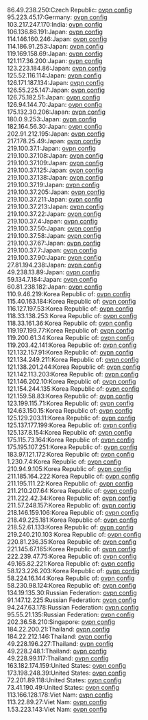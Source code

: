 86.49.238.250:Czech Republic: [ovpn config](vpn/86_49_238_250.ovpn)  
95.223.45.17:Germany: [ovpn config](vpn/95_223_45_17.ovpn)  
103.217.247.170:India: [ovpn config](vpn/103_217_247_170.ovpn)  
106.136.86.191:Japan: [ovpn config](vpn/106_136_86_191.ovpn)  
114.146.160.246:Japan: [ovpn config](vpn/114_146_160_246.ovpn)  
114.186.91.253:Japan: [ovpn config](vpn/114_186_91_253.ovpn)  
119.169.158.69:Japan: [ovpn config](vpn/119_169_158_69.ovpn)  
121.117.36.200:Japan: [ovpn config](vpn/121_117_36_200.ovpn)  
123.223.184.86:Japan: [ovpn config](vpn/123_223_184_86.ovpn)  
125.52.116.114:Japan: [ovpn config](vpn/125_52_116_114.ovpn)  
126.171.187.134:Japan: [ovpn config](vpn/126_171_187_134.ovpn)  
126.55.225.147:Japan: [ovpn config](vpn/126_55_225_147.ovpn)  
126.75.182.51:Japan: [ovpn config](vpn/126_75_182_51.ovpn)  
126.94.144.70:Japan: [ovpn config](vpn/126_94_144_70.ovpn)  
175.132.30.206:Japan: [ovpn config](vpn/175_132_30_206.ovpn)  
180.0.9.253:Japan: [ovpn config](vpn/180_0_9_253.ovpn)  
182.164.56.30:Japan: [ovpn config](vpn/182_164_56_30.ovpn)  
202.91.212.195:Japan: [ovpn config](vpn/202_91_212_195.ovpn)  
217.178.25.49:Japan: [ovpn config](vpn/217_178_25_49.ovpn)  
219.100.37.1:Japan: [ovpn config](vpn/219_100_37_1.ovpn)  
219.100.37.108:Japan: [ovpn config](vpn/219_100_37_108.ovpn)  
219.100.37.109:Japan: [ovpn config](vpn/219_100_37_109.ovpn)  
219.100.37.125:Japan: [ovpn config](vpn/219_100_37_125.ovpn)  
219.100.37.138:Japan: [ovpn config](vpn/219_100_37_138.ovpn)  
219.100.37.19:Japan: [ovpn config](vpn/219_100_37_19.ovpn)  
219.100.37.205:Japan: [ovpn config](vpn/219_100_37_205.ovpn)  
219.100.37.211:Japan: [ovpn config](vpn/219_100_37_211.ovpn)  
219.100.37.213:Japan: [ovpn config](vpn/219_100_37_213.ovpn)  
219.100.37.22:Japan: [ovpn config](vpn/219_100_37_22.ovpn)  
219.100.37.4:Japan: [ovpn config](vpn/219_100_37_4.ovpn)  
219.100.37.50:Japan: [ovpn config](vpn/219_100_37_50.ovpn)  
219.100.37.58:Japan: [ovpn config](vpn/219_100_37_58.ovpn)  
219.100.37.67:Japan: [ovpn config](vpn/219_100_37_67.ovpn)  
219.100.37.7:Japan: [ovpn config](vpn/219_100_37_7.ovpn)  
219.100.37.90:Japan: [ovpn config](vpn/219_100_37_90.ovpn)  
27.81.194.238:Japan: [ovpn config](vpn/27_81_194_238.ovpn)  
49.238.13.89:Japan: [ovpn config](vpn/49_238_13_89.ovpn)  
59.134.7.184:Japan: [ovpn config](vpn/59_134_7_184.ovpn)  
60.81.238.182:Japan: [ovpn config](vpn/60_81_238_182.ovpn)  
110.9.46.219:Korea Republic of: [ovpn config](vpn/110_9_46_219.ovpn)  
115.40.163.184:Korea Republic of: [ovpn config](vpn/115_40_163_184.ovpn)  
116.127.197.53:Korea Republic of: [ovpn config](vpn/116_127_197_53.ovpn)  
118.33.138.253:Korea Republic of: [ovpn config](vpn/118_33_138_253.ovpn)  
118.33.161.36:Korea Republic of: [ovpn config](vpn/118_33_161_36.ovpn)  
119.197.199.77:Korea Republic of: [ovpn config](vpn/119_197_199_77.ovpn)  
119.200.61.34:Korea Republic of: [ovpn config](vpn/119_200_61_34.ovpn)  
119.203.42.141:Korea Republic of: [ovpn config](vpn/119_203_42_141.ovpn)  
121.132.157.91:Korea Republic of: [ovpn config](vpn/121_132_157_91.ovpn)  
121.134.249.211:Korea Republic of: [ovpn config](vpn/121_134_249_211.ovpn)  
121.138.201.244:Korea Republic of: [ovpn config](vpn/121_138_201_244.ovpn)  
121.142.113.203:Korea Republic of: [ovpn config](vpn/121_142_113_203.ovpn)  
121.146.202.10:Korea Republic of: [ovpn config](vpn/121_146_202_10.ovpn)  
121.154.244.135:Korea Republic of: [ovpn config](vpn/121_154_244_135.ovpn)  
121.159.58.83:Korea Republic of: [ovpn config](vpn/121_159_58_83.ovpn)  
123.199.115.71:Korea Republic of: [ovpn config](vpn/123_199_115_71.ovpn)  
124.63.150.15:Korea Republic of: [ovpn config](vpn/124_63_150_15.ovpn)  
125.129.203.11:Korea Republic of: [ovpn config](vpn/125_129_203_11.ovpn)  
125.137.177.199:Korea Republic of: [ovpn config](vpn/125_137_177_199.ovpn)  
125.137.8.154:Korea Republic of: [ovpn config](vpn/125_137_8_154.ovpn)  
175.115.73.164:Korea Republic of: [ovpn config](vpn/175_115_73_164.ovpn)  
175.195.107.251:Korea Republic of: [ovpn config](vpn/175_195_107_251.ovpn)  
183.97.121.172:Korea Republic of: [ovpn config](vpn/183_97_121_172.ovpn)  
1.230.7.4:Korea Republic of: [ovpn config](vpn/1_230_7_4.ovpn)  
210.94.9.105:Korea Republic of: [ovpn config](vpn/210_94_9_105.ovpn)  
211.185.164.222:Korea Republic of: [ovpn config](vpn/211_185_164_222.ovpn)  
211.195.111.22:Korea Republic of: [ovpn config](vpn/211_195_111_22.ovpn)  
211.210.207.64:Korea Republic of: [ovpn config](vpn/211_210_207_64.ovpn)  
211.222.42.34:Korea Republic of: [ovpn config](vpn/211_222_42_34.ovpn)  
211.57.248.157:Korea Republic of: [ovpn config](vpn/211_57_248_157.ovpn)  
218.146.159.106:Korea Republic of: [ovpn config](vpn/218_146_159_106.ovpn)  
218.49.225.181:Korea Republic of: [ovpn config](vpn/218_49_225_181.ovpn)  
218.52.61.133:Korea Republic of: [ovpn config](vpn/218_52_61_133.ovpn)  
219.240.210.103:Korea Republic of: [ovpn config](vpn/219_240_210_103.ovpn)  
220.81.236.35:Korea Republic of: [ovpn config](vpn/220_81_236_35.ovpn)  
221.145.67.165:Korea Republic of: [ovpn config](vpn/221_145_67_165.ovpn)  
222.239.47.75:Korea Republic of: [ovpn config](vpn/222_239_47_75.ovpn)  
49.165.82.221:Korea Republic of: [ovpn config](vpn/49_165_82_221.ovpn)  
58.123.226.203:Korea Republic of: [ovpn config](vpn/58_123_226_203.ovpn)  
58.224.16.144:Korea Republic of: [ovpn config](vpn/58_224_16_144.ovpn)  
58.230.98.124:Korea Republic of: [ovpn config](vpn/58_230_98_124.ovpn)  
134.19.135.30:Russian Federation: [ovpn config](vpn/134_19_135_30.ovpn)  
91.147.12.225:Russian Federation: [ovpn config](vpn/91_147_12_225.ovpn)  
94.247.63.178:Russian Federation: [ovpn config](vpn/94_247_63_178.ovpn)  
95.55.21.135:Russian Federation: [ovpn config](vpn/95_55_21_135.ovpn)  
202.36.58.210:Singapore: [ovpn config](vpn/202_36_58_210.ovpn)  
184.22.200.21:Thailand: [ovpn config](vpn/184_22_200_21.ovpn)  
184.22.212.146:Thailand: [ovpn config](vpn/184_22_212_146.ovpn)  
49.228.196.227:Thailand: [ovpn config](vpn/49_228_196_227.ovpn)  
49.228.248.1:Thailand: [ovpn config](vpn/49_228_248_1.ovpn)  
49.228.99.117:Thailand: [ovpn config](vpn/49_228_99_117.ovpn)  
163.182.174.159:United States: [ovpn config](vpn/163_182_174_159.ovpn)  
173.198.248.39:United States: [ovpn config](vpn/173_198_248_39.ovpn)  
72.201.89.118:United States: [ovpn config](vpn/72_201_89_118.ovpn)  
73.41.190.49:United States: [ovpn config](vpn/73_41_190_49.ovpn)  
113.166.128.178:Viet Nam: [ovpn config](vpn/113_166_128_178.ovpn)  
113.22.89.27:Viet Nam: [ovpn config](vpn/113_22_89_27.ovpn)  
1.53.223.143:Viet Nam: [ovpn config](vpn/1_53_223_143.ovpn)  
